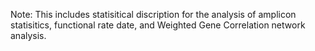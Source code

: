 Note: This includes statisitical discription for the analysis of amplicon statisitics, functional rate date, and Weighted Gene Correlation network analysis. 
